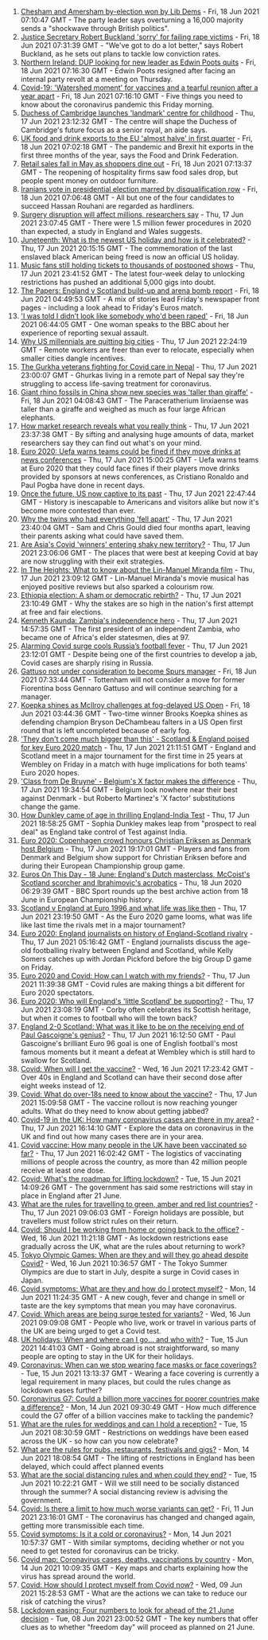 1. [Chesham and Amersham by-election won by Lib Dems](https://www.bbc.co.uk/news/uk-england-beds-bucks-herts-57472032) - Fri, 18 Jun 2021 07:10:47 GMT - The party leader says overturning a 16,000 majority sends a "shockwave through British politics".
2. [Justice Secretary Robert Buckland 'sorry' for failing rape victims](https://www.bbc.co.uk/news/uk-politics-57511425) - Fri, 18 Jun 2021 07:31:39 GMT - "We've got to do a lot better," says Robert Buckland, as he sets out plans to tackle low conviction rates.
3. [Northern Ireland: DUP looking for new leader as Edwin Poots quits](https://www.bbc.co.uk/news/uk-northern-ireland-57521972) - Fri, 18 Jun 2021 07:16:30 GMT - Edwin Poots resigned after facing an internal party revolt at a meeting on Thursday.
4. [Covid-19: 'Watershed moment' for vaccines and a tearful reunion after a year apart](https://www.bbc.co.uk/news/uk-57520600) - Fri, 18 Jun 2021 07:16:10 GMT - Five things you need to know about the coronavirus pandemic this Friday morning.
5. [Duchess of Cambridge launches 'landmark' centre for childhood](https://www.bbc.co.uk/news/uk-57511122) - Thu, 17 Jun 2021 23:12:32 GMT - The centre will shape the Duchess of Cambridge's future focus as a senior royal, an aide says.
6. [UK food and drink exports to the EU 'almost halve' in first quarter](https://www.bbc.co.uk/news/business-57518910) - Fri, 18 Jun 2021 07:02:18 GMT - The pandemic and Brexit hit exports in the first three months of the year, says the Food and Drink Federation.
7. [Retail sales fall in May as shoppers dine out](https://www.bbc.co.uk/news/business-57523336) - Fri, 18 Jun 2021 07:13:37 GMT - The reopening of hospitality firms saw food sales drop, but people spent money on outdoor furniture.
8. [Iranians vote in presidential election marred by disqualification row](https://www.bbc.co.uk/news/world-middle-east-57510763) - Fri, 18 Jun 2021 07:06:48 GMT - All but one of the four candidates to succeed Hassan Rouhani are regarded as hardliners.
9. [Surgery disruption will affect millions, researchers say](https://www.bbc.co.uk/news/health-57515472) - Thu, 17 Jun 2021 23:07:45 GMT - There were 1.5 million fewer procedures in 2020 than expected, a study in England and Wales suggests.
10. [Juneteenth: What is the newest US holiday and how is it celebrated?](https://www.bbc.co.uk/news/world-us-canada-57515192) - Thu, 17 Jun 2021 20:15:15 GMT - The commemoration of the last enslaved black American being freed is now an official US holiday.
11. [Music fans still holding tickets to thousands of postponed shows](https://www.bbc.co.uk/news/business-57514862) - Thu, 17 Jun 2021 23:41:52 GMT - The latest four-week delay to unlocking restrictions has pushed an additional 5,000 gigs into doubt.
12. [The Papers: England v Scotland build-up and arena bomb report](https://www.bbc.co.uk/news/blogs-the-papers-57521163) - Fri, 18 Jun 2021 04:49:53 GMT - A mix of stories lead Friday's newspaper front pages - including a look ahead to Friday's Euros match.
13. ['I was told I didn’t look like somebody who'd been raped'](https://www.bbc.co.uk/news/uk-57522348) - Fri, 18 Jun 2021 06:44:05 GMT - One woman speaks to the BBC about her experience of reporting sexual assault.
14. [Why US millennials are quitting big cities](https://www.bbc.co.uk/news/world-us-canada-57516592) - Thu, 17 Jun 2021 22:24:19 GMT - Remote workers are freer than ever to relocate, especially when smaller cities dangle incentives.
15. [The Gurkha veterans fighting for Covid care in Nepal](https://www.bbc.co.uk/news/world-asia-57517327) - Thu, 17 Jun 2021 23:00:07 GMT - Ghurkas living in a remote part of Nepal say they're struggling to access life-saving treatment for coronavirus.
16. [Giant rhino fossils in China show new species was 'taller than giraffe'](https://www.bbc.co.uk/news/world-asia-china-57522468) - Fri, 18 Jun 2021 04:08:43 GMT - The Paraceratherium linxiaense was taller than a giraffe and weighed as much as four large African elephants.
17. [How market research reveals what you really think](https://www.bbc.co.uk/news/business-57399780) - Thu, 17 Jun 2021 23:37:38 GMT - By sifting and analysing huge amounts of data, market researchers say they can find out what's on your mind.
18. [Euro 2020: Uefa warns teams could be fined if they move drinks at news conferences](https://www.bbc.co.uk/sport/football/57517337) - Thu, 17 Jun 2021 15:00:25 GMT - Uefa warns teams at Euro 2020 that they could face fines if their players move drinks provided by sponsors at news conferences, as Cristiano Ronaldo and Paul Pogba have done in recent days.
19. [Once the future, US now captive to its past](https://www.bbc.co.uk/news/world-us-canada-57517781) - Thu, 17 Jun 2021 22:47:44 GMT - History is inescapable to Americans and visitors alike but now it's become more contested than ever.
20. [Why the twins who had everything 'fell apart'](https://www.bbc.co.uk/news/uk-england-cambridgeshire-57088395) - Thu, 17 Jun 2021 23:40:04 GMT - Sam and Chris Gould died four months apart, leaving their parents asking what could have saved them.
21. [Are Asia's Covid 'winners' entering shaky new territory?](https://www.bbc.co.uk/news/world-asia-57492961) - Thu, 17 Jun 2021 23:06:06 GMT - The places that were best at keeping Covid at bay are now struggling with their exit strategies.
22. [In The Heights: What to know about the Lin-Manuel Miranda film](https://www.bbc.co.uk/news/entertainment-arts-57356251) - Thu, 17 Jun 2021 23:09:12 GMT - Lin-Manuel Miranda's movie musical has enjoyed positive reviews but also sparked a colourism row.
23. [Ethiopia election: A sham or democratic rebirth?](https://www.bbc.co.uk/news/world-africa-57467645) - Thu, 17 Jun 2021 23:10:49 GMT - Why the stakes are so high in the nation's first attempt at free and fair elections.
24. [Kenneth Kaunda: Zambia's independence hero](https://www.bbc.co.uk/news/world-africa-16039411) - Thu, 17 Jun 2021 14:57:35 GMT - The first president of an independent Zambia, who became one of Africa's elder statesmen, dies at 97.
25. [Alarming Covid surge cools Russia’s football fever](https://www.bbc.co.uk/news/world-europe-57511355) - Thu, 17 Jun 2021 23:12:01 GMT - Despite being one of the first countries to develop a jab, Covid cases are sharply rising in Russia.
26. [Gattuso not under consideration to become Spurs manager](https://www.bbc.co.uk/sport/football/57523565) - Fri, 18 Jun 2021 07:33:44 GMT - Tottenham will not consider a move for former Fiorentina boss Gennaro Gattuso and will continue searching for a manager.
27. [Koepka shines as McIlroy challenges at fog-delayed US Open](https://www.bbc.co.uk/sport/golf/57501497) - Fri, 18 Jun 2021 03:44:36 GMT - Two-time winner Brooks Koepka shines as defending champion Bryson DeChambeau falters in a US Open first round that is left uncompleted because of early fog.
28. ['They don't come much bigger than this' - Scotland & England poised for key Euro 2020 match](https://www.bbc.co.uk/sport/football/51197603) - Thu, 17 Jun 2021 21:11:51 GMT - England and Scotland meet in a major tournament for the first time in 25 years at Wembley on Friday in a match with huge implications for both teams' Euro 2020 hopes.
29. ['Class from De Bruyne' - Belgium's X factor makes the difference](https://www.bbc.co.uk/sport/football/57520900) - Thu, 17 Jun 2021 19:34:54 GMT - Belgium look nowhere near their best against Denmark - but Roberto Martinez's 'X factor' substitutions change the game.
30. [How Dunkley came of age in thrilling England-India Test](https://www.bbc.co.uk/sport/cricket/57516260) - Thu, 17 Jun 2021 18:58:25 GMT - Sophia Dunkley makes leap from "prospect to real deal" as England take control of Test against India.
31. [Euro 2020: Copenhagen crowd honours Christian Eriksen as Denmark host Belgium](https://www.bbc.co.uk/sport/av/football/57518496) - Thu, 17 Jun 2021 19:17:01 GMT - Players and fans from Denmark and Belgium show support for Christian Eriksen before and during their European Championship group game.
32. [Euros On This Day - 18 June: England's Dutch masterclass, McCoist's Scotland scorcher and Ibrahimovic's acrobatics](https://www.bbc.co.uk/sport/av/football/53055739) - Thu, 18 Jun 2020 06:29:39 GMT - BBC Sport rounds up the best archive action from 18 June in European Championship history.
33. [Scotland v England at Euro 1996 and what life was like then](https://www.bbc.co.uk/news/newsbeat-57334461) - Thu, 17 Jun 2021 23:19:50 GMT - As the Euro 2020 game looms, what was life like last time the rivals met in a major tournament?
34. [Euro 2020: England journalists on history of England-Scotland rivalry](https://www.bbc.co.uk/sport/av/football/57505176) - Thu, 17 Jun 2021 05:16:42 GMT - England journalists discuss the age-old footballing rivalry between England and Scotland, while Kelly Somers catches up with Jordan Pickford before the big Group D game on Friday.
35. [Euro 2020 and Covid: How can I watch with my friends?](https://www.bbc.co.uk/news/uk-57386719) - Thu, 17 Jun 2021 11:39:38 GMT - Covid rules are making things a bit different for Euro 2020 spectators.
36. [Euro 2020: Who will England's 'little Scotland' be supporting?](https://www.bbc.co.uk/news/uk-england-northamptonshire-57504032) - Thu, 17 Jun 2021 23:08:19 GMT - Corby often celebrates its Scottish heritage, but when it comes to football who will the town back?
37. [England 2-0 Scotland: What was it like to be on the receiving end of Paul Gascoigne's genius?](https://www.bbc.co.uk/sport/football/52915690) - Thu, 17 Jun 2021 16:12:50 GMT - Paul Gascoigne's brilliant Euro 96 goal is one of English football's most famous moments but it meant a defeat at Wembley which is still hard to swallow for Scotland.
38. [Covid: When will I get the vaccine?](https://www.bbc.co.uk/news/health-55045639) - Wed, 16 Jun 2021 17:23:42 GMT - Over 40s in England and Scotland can have their second dose after eight weeks instead of 12.
39. [Covid: What do over-18s need to know about the vaccine?](https://www.bbc.co.uk/news/health-57273875) - Thu, 17 Jun 2021 15:09:58 GMT - The vaccine rollout is now reaching younger adults. What do they need to know about getting jabbed?
40. [Covid-19 in the UK: How many coronavirus cases are there in my area?](https://www.bbc.co.uk/news/uk-51768274) - Thu, 17 Jun 2021 16:14:10 GMT - Explore the data on coronavirus in the UK and find out how many cases there are in your area.
41. [Covid vaccine: How many people in the UK have been vaccinated so far?](https://www.bbc.co.uk/news/health-55274833) - Thu, 17 Jun 2021 16:02:42 GMT - The logistics of vaccinating millions of people across the country, as more than 42 million people receive at least one dose.
42. [Covid: What's the roadmap for lifting lockdown?](https://www.bbc.co.uk/news/explainers-52530518) - Tue, 15 Jun 2021 14:09:26 GMT - The government has said some restrictions will stay in place in England after 21 June.
43. [What are the rules for travelling to green, amber and red list countries?](https://www.bbc.co.uk/news/explainers-52544307) - Thu, 17 Jun 2021 09:06:03 GMT - Foreign holidays are possible, but travellers must follow strict rules on their return.
44. [Covid: Should I be working from home or going back to the office?](https://www.bbc.co.uk/news/business-52567567) - Wed, 16 Jun 2021 11:21:18 GMT - As lockdown restrictions ease gradually across the UK, what are the rules about returning to work?
45. [Tokyo Olympic Games: When are they and will they go ahead despite Covid?](https://www.bbc.co.uk/news/world-asia-57240044) - Wed, 16 Jun 2021 10:36:57 GMT - The Tokyo Summer Olympics are due to start in July, despite a surge in Covid cases in Japan.
46. [Covid symptoms: What are they and how do I protect myself?](https://www.bbc.co.uk/news/health-51048366) - Mon, 14 Jun 2021 11:24:35 GMT - A new cough, fever and change in smell or taste are the key symptoms that mean you may have coronavirus.
47. [Covid: Which areas are being surge tested for variants?](https://www.bbc.co.uk/news/explainers-54872039) - Wed, 16 Jun 2021 09:09:08 GMT - People who live, work or travel in various parts of the UK are being urged to get a Covid test.
48. [UK holidays: When and where can I go... and who with?](https://www.bbc.co.uk/news/explainers-52646738) - Tue, 15 Jun 2021 14:41:03 GMT - Going abroad is not straightforward, so many people are opting to stay in the UK for their holidays.
49. [Coronavirus: When can we stop wearing face masks or face coverings?](https://www.bbc.co.uk/news/health-51205344) - Tue, 15 Jun 2021 13:13:37 GMT - Wearing a face covering is currently a legal requirement in many places, but could the rules change as lockdown eases further?
50. [Coronavirus G7: Could a billion more vaccines for poorer countries make a difference?](https://www.bbc.co.uk/news/57427877) - Mon, 14 Jun 2021 09:30:49 GMT - How much difference could the G7 offer of a billion vaccines make to tackling the pandemic?
51. [What are the rules for weddings and can I hold a reception?](https://www.bbc.co.uk/news/explainers-52811509) - Tue, 15 Jun 2021 08:30:59 GMT - Restrictions on weddings have been eased across the UK - so how can you now celebrate?
52. [What are the rules for pubs, restaurants, festivals and gigs?](https://www.bbc.co.uk/news/business-52977388) - Mon, 14 Jun 2021 18:08:54 GMT - The lifting of restrictions in England has been delayed, which could affect planned events
53. [What are the social distancing rules and when could they end?](https://www.bbc.co.uk/news/uk-51506729) - Tue, 15 Jun 2021 10:22:21 GMT - Will we still need to be socially distanced through the summer? A social distancing review is advising the government.
54. [Covid: Is there a limit to how much worse variants can get?](https://www.bbc.co.uk/news/health-57431420) - Fri, 11 Jun 2021 23:16:01 GMT - The coronavirus has changed and changed again, getting more transmissible each time.
55. [Covid symptoms: Is it a cold or coronavirus?](https://www.bbc.co.uk/news/health-54145299) - Mon, 14 Jun 2021 10:57:37 GMT - With similar symptoms, deciding whether or not you need to get tested for coronavirus can be tricky.
56. [Covid map: Coronavirus cases, deaths, vaccinations by country](https://www.bbc.co.uk/news/world-51235105) - Mon, 14 Jun 2021 10:09:35 GMT - Key maps and charts explaining how the virus has spread around the world.
57. [Covid: How should I protect myself from Covid now?](https://www.bbc.co.uk/news/health-57087517) - Wed, 09 Jun 2021 15:28:53 GMT - What are the actions we can take to reduce our risk of catching the virus?
58. [Lockdown easing: Four numbers to look for ahead of the 21 June decision](https://www.bbc.co.uk/news/57403888) - Tue, 08 Jun 2021 23:00:52 GMT - The key numbers that offer clues as to whether "freedom day" will proceed as planned on 21 June.
